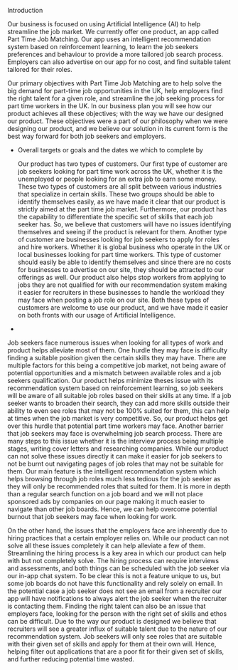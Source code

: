 Introduction 

Our business is focused on using Artificial Intelligence (AI) to help streamline the job market. We currently offer one product, an app called Part Time Job Matching. Our app uses an intelligent recommendation system based on reinforcement learning, to learn the job seekers preferences and behaviour to provide a more tailored job search process. Employers can also advertise on our app for no cost, and find suitable talent tailored for their roles.

Our primary objectives with Part Time Job Matching are to help solve the big demand for part-time job opportunities in the UK, help employers find the right talent for a given role, and streamline the job seeking process for part time workers in the UK. In our business plan you will see how our product achieves all these objectives; with the way we have our designed our product. These objectives were a part of our philosophy when we were designing our product, and we believe our solution in its current form is the best way forward for both job seekers and employers. 

+ Overall targets or goals and the dates we which to complete by

   Our product has two types of customers. Our first type of customer are job seekers looking for part time work across the UK, whether it is the unemployed or people looking for an extra job to earn some money. These two types of customers are all split between various industries that specialize in certain skills. These two groups should be able to identify themselves easily, as we have made it clear that our product is strictly aimed at the part time job market. Furthermore, our product has the capability to differentiate the specific set of skills that each job seeker has. So, we believe that customers will have no issues identifying themselves and seeing if the product is relevant for them. Another type of customer are businesses looking for job seekers to apply for roles and hire workers. Whether it is global business who operate in the UK or local businesses looking for part time workers. This type of customer should easily be able to identify themselves and since there are no costs for businesses to advertise on our site, they should be attracted to our offerings as well. Our product also helps stop workers from applying to jobs they are not qualified for with our recommendation system making it easier for recruiters in these businesses to handle the workload they may face when posting a job role on our site. Both these types of customers are welcome to use our product, and we have made it easier on both fronts with our usage of Artificial Intelligence.
+ 
Job seekers face numerous issues when looking for all types of work and product helps alleviate most of them. One hurdle they may face is difficulty finding a suitable position given the certain skills they may have. There are multiple factors for this being a competitive job market, not being aware of potential opportunities and a mismatch between available roles and a job seekers qualification. Our product helps minimize theses issue with its recommendation system based on reinforcement learning, so job seekers will be aware of all suitable job roles based on their skills at any time. If a job seeker wants to broaden their search, they can add more skills outside their ability to even see roles that may not be 100% suited for them, this can help at times when the job market is very competitive. So, our product helps get over this hurdle that potential part time workers may face. Another barrier that job seekers may face is overwhelming job search process. There are many steps to this issue whether it is the interview process being multiple stages, writing cover letters and researching companies. While our product can not solve these issues directly it can make it easier for job seekers to not be burnt out navigating pages of job roles that may not be suitable for them. Our main feature is the intelligent recommendation system which helps browsing through job roles much less tedious for the job seeker as they will only be recommended roles that suited for them. It is more in depth than a regular search function on a job board and we will not place sponsored ads by companies on our page making it much easier to navigate than other job boards. Hence, we can help overcome potential burnout that job seekers may face when looking for work.

On the other hand, the issues that the employers face are inherently due to hiring practices that a certain employer relies on.  While our product can not solve all these issues completely it can help alleviate a few of them. Streamlining the hiring process is a key area in which our product can help with but not completely solve. The hiring process can require interviews and assessments, and both things can be scheduled with the job seeker via our in-app chat system. To be clear this is not a feature unique to us, but some job boards do not have this functionality and rely solely on email. In the potential case a job seeker does not see an email from a recruiter our app will have notifications to always alert the job seeker when the recruiter is contacting them. Finding the right talent can also be an issue that employers face, looking for the person with the right set of skills and ethos can be difficult. Due to the way our product is designed we believe that recruiters will see a greater influx of suitable talent due to the nature of our recommendation system. Job seekers will only see roles that are suitable with their given set of skills and apply for them at their own will. Hence, helping filter out applications that are a poor fit for their given set of skills, and further reducing potential time wasted. 
